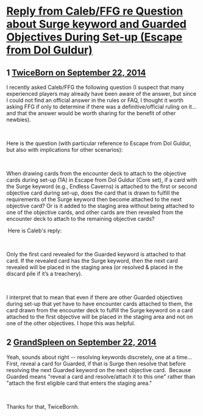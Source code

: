 # [Reply from Caleb/FFG re Question about Surge keyword and Guarded Objectives During Set-up (Escape from Dol Guldur)](https://community.fantasyflightgames.com/topic/122603-reply-from-calebffg-re-question-about-surge-keyword-and-guarded-objectives-during-set-up-escape-from-dol-guldur/)

## 1 [TwiceBorn on September 22, 2014](https://community.fantasyflightgames.com/topic/122603-reply-from-calebffg-re-question-about-surge-keyword-and-guarded-objectives-during-set-up-escape-from-dol-guldur/?do=findComment&comment=1272054)

I recently asked Caleb/FFG the following question (I suspect that many experienced players may already have been aware of the answer, but since I could not find an official answer in the rules or FAQ, I thought it worth asking FFG if only to determine if there was a definitive/official ruling on it… and that the answer would be worth sharing for the benefit of other newbies).

 

Here is the question (with particular reference to Escape from Dol Guldur, but also with implications for other scenarios):

 



When drawing cards from the encounter deck to attach to the objective cards during set-up (1A) in Escape from Dol Guldur (Core set), if a card with the Surge keyword (e.g., Endless Caverns) is attached to the first or second objective card during set-up, does the card that is drawn to fulfill the requirements of the Surge keyword then become attached to the next objective card? Or is it added to the staging area without being attached to one of the objective cards, and other cards are then revealed from the encounter deck to attach to the remaining objective cards?



 Here is Caleb's reply:

 

Only the first card revealed for the Guarded keyword is attached to that card. If the revealed card has the Surge keyword, then the next card revealed will be placed in the staging area (or resolved & placed in the discard pile if it’s a treachery).

 

I interpret that to mean that even if there are other Guarded objectives during set-up that yet have to have encounter cards attached to them, the card drawn from the encounter deck to fulfill the Surge keyword on a card attached to the first objective will be placed in the staging area and not on one of the other objectives. I hope this was helpful. 

## 2 [GrandSpleen on September 22, 2014](https://community.fantasyflightgames.com/topic/122603-reply-from-calebffg-re-question-about-surge-keyword-and-guarded-objectives-during-set-up-escape-from-dol-guldur/?do=findComment&comment=1272167)

Yeah, sounds about right -- resolving keywords discretely, one at a time... First, reveal a card for Guarded, if that is Surge then resolve that before resolving the next Guarded keyword on the next objective card.  Because Guarded means "reveal a card and resolve/attach it to this one" rather than "attach the first eligible card that enters the staging area."  

 

Thanks for that, TwiceBornh.  

